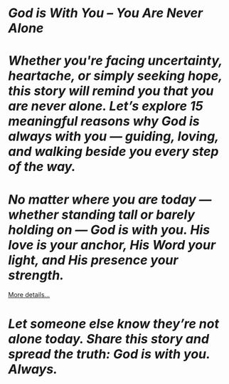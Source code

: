 # *God is With You – You Are Never Alone*

# *Whether you're facing uncertainty, heartache, or simply seeking hope, this story will remind you that you are never alone. Let’s explore 15 meaningful reasons why God is always with you — guiding, loving, and walking beside you every step of the way.*

# *No matter where you are today — whether standing tall or barely holding on — God is with you. His love is your anchor, His Word your light, and His presence your strength.*
[More details…](https://spiritualkhazaana.com/web-stories/god-is-with-you-you-are-never-alone)

# *Let someone else know they’re not alone today. Share this story and spread the truth: God is with you. Always.*

